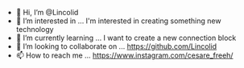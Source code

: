 - 👋 Hi, I’m @Lincolid
- 👀 I’m interested in ... I'm interested in creating something new technology
- 🌱 I’m currently learning ... I want to create a new connection block
- 💞️ I’m looking to collaborate on ... https://github.com/Lincolid
- 📫 How to reach me ... https://www.instagram.com/cesare_freeh/

<!---
Lincolid/Lincolid is a ✨ special ✨ repository because its `README.md` (this file) appears on your GitHub profile.
You can click the Preview link to take a look at your changes.
--->

